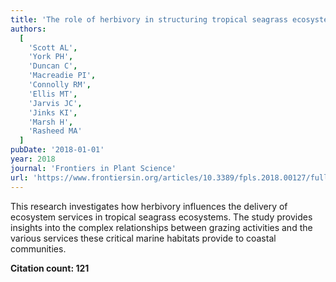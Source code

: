 ```yaml
---
title: 'The role of herbivory in structuring tropical seagrass ecosystem service delivery'
authors:
  [
    'Scott AL',
    'York PH',
    'Duncan C',
    'Macreadie PI',
    'Connolly RM',
    'Ellis MT',
    'Jarvis JC',
    'Jinks KI',
    'Marsh H',
    'Rasheed MA'
  ]
pubDate: '2018-01-01'
year: 2018
journal: 'Frontiers in Plant Science'
url: 'https://www.frontiersin.org/articles/10.3389/fpls.2018.00127/full'
---
```


This research investigates how herbivory influences the delivery of ecosystem services in tropical seagrass ecosystems. The study provides insights into the complex relationships between grazing activities and the various services these critical marine habitats provide to coastal communities.

**Citation count: 121**
